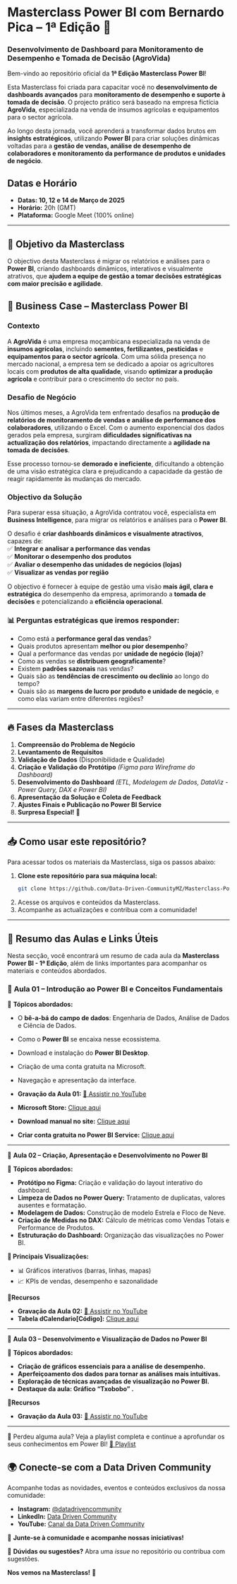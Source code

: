# **Masterclass Power BI com Bernardo Pica – 1ª Edição 🚀**  
### **Desenvolvimento de Dashboard para Monitoramento de Desempenho e Tomada de Decisão (AgroVida)**  

Bem-vindo ao repositório oficial da **1ª Edição Masterclass Power BI**!   

Esta Masterclass foi criada para capacitar você no **desenvolvimento de dashboards avançados** para **monitoramento de desempenho e suporte à tomada de decisão**. O projecto prático será baseado na empresa fictícia **AgroVida**, especializada na venda de insumos agrícolas e equipamentos para o sector agrícola.  

Ao longo desta jornada, você aprenderá a transformar dados brutos em **insights estratégicos**, utilizando **Power BI** para criar soluções dinâmicas voltadas para a **gestão de vendas, análise de desempenho de colaboradores e monitoramento da performance de produtos e unidades de negócio**.  

##  **Datas e Horário**  
- **Datas: 10, 12 e 14 de Março de 2025**  
- **Horário:** 20h (GMT)  
- **Plataforma:** Google Meet (100% online)  

---

## 🎯 **Objetivo da Masterclass**  
O objectivo desta Masterclass é migrar os relatórios e análises para o **Power BI**, criando dashboards dinâmicos, interativos e visualmente atrativos, que **ajudem a equipe de gestão a tomar decisões estratégicas com maior precisão e agilidade**.  

## 📂 **Business Case – Masterclass Power BI** 
### **Contexto**  
A **AgroVida** é uma empresa moçambicana especializada na venda de **insumos agrícolas**, incluindo **sementes, fertilizantes, pesticidas** e **equipamentos para o sector agrícola**. Com uma sólida presença no mercado nacional, a empresa tem se dedicado a apoiar os agricultores locais com **produtos de alta qualidade**, visando **optimizar a produção agrícola** e contribuir para o crescimento do sector no país.  

### **Desafio de Negócio**  
Nos últimos meses, a AgroVida tem enfrentado desafios na **produção de relatórios de monitoramento de vendas e análise de performance dos colaboradores**, utilizando o Excel. Com o aumento exponencial dos dados gerados pela empresa, surgiram **dificuldades significativas na actualização dos relatórios**, impactando directamente a **agilidade na tomada de decisões**.  

Esse processo tornou-se **demorado e ineficiente**, dificultando a obtenção de uma visão estratégica clara e prejudicando a capacidade da gestão de reagir rapidamente às mudanças do mercado.  

### **Objectivo da Solução**  
Para superar essa situação, a AgroVida contratou você, especialista em **Business Intelligence**, para migrar os relatórios e análises para o **Power BI**. 

O desafio é **criar dashboards dinâmicos e visualmente atractivos**, capazes de:  
✅ **Integrar e analisar a performance das vendas**  
✅ **Monitorar o desempenho dos produtos**  
✅ **Avaliar o desempenho das unidades de negócios (lojas)**  
✅ **Visualizar as vendas por região**  

O objectivo é fornecer à equipe de gestão uma visão **mais ágil, clara e estratégica** do desempenho da empresa, aprimorando a **tomada de decisões** e potencializando a **eficiência operacional**.  


### **📊 Perguntas estratégicas que iremos responder:**  
- Como está a **performance geral das vendas**?  
- Quais produtos apresentam **melhor ou pior desempenho**?  
- Qual a performance das vendas por **unidade de negócio (loja)**?  
- Como as vendas se **distribuem geograficamente**?  
- Existem **padrões sazonais** nas vendas?  
- Quais são as **tendências de crescimento ou declínio** ao longo do tempo?  
- Quais são as **margens de lucro por produto e unidade de negócio**, e como elas variam entre diferentes regiões?  

---

## 🔥 **Fases da Masterclass**  

1. **Compreensão do Problema de Negócio**  
2. **Levantamento de Requisitos**  
3. **Validação de Dados** (Disponibilidade e Qualidade)  
4. **Criação e Validação do Protótipo** *(Figma para Wireframe do Dashboard)*  
5. **Desenvolvimento do Dashboard** *(ETL, Modelagem de Dados, DataViz - Power Query, DAX e Power BI)*  
6. **Apresentação da Solução e Coleta de Feedback**  
7. **Ajustes Finais e Publicação no Power BI Service**  
8. **Surpresa Especial!** 🎁  

---


## 📥 **Como usar este repositório?**  

Para acessar todos os materiais da Masterclass, siga os passos abaixo:  

1. **Clone este repositório para sua máquina local:**  
   ```bash
   git clone https://github.com/Data-Driven-CommunityMZ/Masterclass-Power-BI-com-Bernardo-Pica.git
   ```
2. Acesse os arquivos e conteúdos da Masterclass.
3. Acompanhe as actualizações e contribua com a comunidade!

---

## 🎥 **Resumo das Aulas e Links Úteis**  

Nesta secção, você encontrará um resumo de cada aula da **Masterclass Power BI - 1ª Edição**, além de links importantes para acompanhar os materiais e conteúdos abordados.  

### 📌 **Aula 01 – Introdução ao Power BI e Conceitos Fundamentais** 

🔹 **Tópicos abordados:**  
- O **bê-a-bá do campo de dados**: Engenharia de Dados, Análise de Dados e Ciência de Dados.
- Como o **Power BI** se encaixa nesse ecossistema.
- Download e instalação do **Power BI Desktop**. 
- Criação de uma conta gratuita na Microsoft.  
- Navegação e apresentação da interface.

- **Gravação da Aula 01:** [🔗 Assistir no YouTube](https://youtu.be/3KoPy50LXak?si=XTdSMAh9dZzlGlnZ)  
- **Microsoft Store:** [Clique aqui](https://apps.microsoft.com/detail/9ntxr16hnw1t?hl=en-us&gl=US&ocid=pdpshare)
- **Download manual no site:** [Clique aqui](https://www.microsoft.com/en-us/download/details.aspx?id=58494&msockid=13181f73876e6fb12a190d36836e61c4)
- **Criar conta gratuita no Power BI Service:** [Clique aqui](https://www.microsoft.com/pt-br/microsoft-365/business)

---

📌 **Aula 02 – Criação, Apresentação e Desenvolvimento no Power BI**

🔹 **Tópicos abordados:**

- **Protótipo no Figma:** Criação e validação do layout interativo do dashboard.
- **Limpeza de Dados no Power Query:** Tratamento de duplicatas, valores ausentes e formatação.
- **Modelagem de Dados:** Construção de modelo Estrela e Floco de Neve.
- **Criação de Medidas no DAX:** Cálculo de métricas como Vendas Totais e Performance de Produtos.
- **Estruturação do Dashboard:** Organização das visualizações no Power BI.

**🔹 Principais Visualizações:** 

- 📊  Gráficos interativos (barras, linhas, mapas)
- 📈  KPIs de vendas, desempenho e sazonalidade

**🔹Recursos**
- **Gravação da Aula 02:** [🔗 Assistir no YouTube](https://youtu.be/9T71Y6f69JI?si=ZDhWpkRBReft_50Q)
- **Tabela dCalendario[Código]:** [Clique aqui](https://github.com/Data-Driven-CommunityMZ/Masterclass-Power-BI-com-Bernardo-Pica/blob/main/Aula%2002/tabela%20dCalendario.txt)
---
📌 **Aula 03 – Desenvolvimento e Visualização de Dados no Power BI**

🔹 **Tópicos abordados:**

- **Criação de gráficos essenciais para a análise de desempenho.**
- **Aperfeiçoamento dos dados para tornar as análises mais intuitivas.**
- **Exploração de técnicas avançadas de visualização no Power BI.**
- **Destaque da aula: Gráfico “Txobobo” .**
  

**🔹Recursos**
- **Gravação da Aula 03:** [🔗 Assistir no YouTube](https://www.youtube.com/watch?v=EmtNv8vI64Q)
---

🎥 Perdeu alguma aula? Veja a playlist completa e continue a aprofundar os seus conhecimentos em Power BI! [🔗 Playlist](https://youtube.com/playlist?list=PLG95JqT4MH0usQz2WjoRvwQNgZvJgOCQt&si=jdnPZDXp-1qzhZnT) 

## 🌍 **Conecte-se com a Data Driven Community**  
Acompanhe todas as novidades, eventos e conteúdos exclusivos da nossa comunidade:  

- **Instagram:** [@datadrivencommunity](https://www.instagram.com/datadrivencommunity.mz/)  
- **LinkedIn:** [Data Driven Community]( https://www.linkedin.com/company/data-driven-communitymz/)  
- **YouTube:** [Canal da Data Driven Community](https://youtube.com/@datadrivencommunitymz?si=tAjuF8p3wB52bC6D)  

👥 **Junte-se à comunidade e acompanhe nossas iniciativas!**  

📢 **Dúvidas ou sugestões?** Abra uma *issue* no repositório ou contribua com sugestões.  

**Nos vemos na Masterclass!** 🚀  
 
